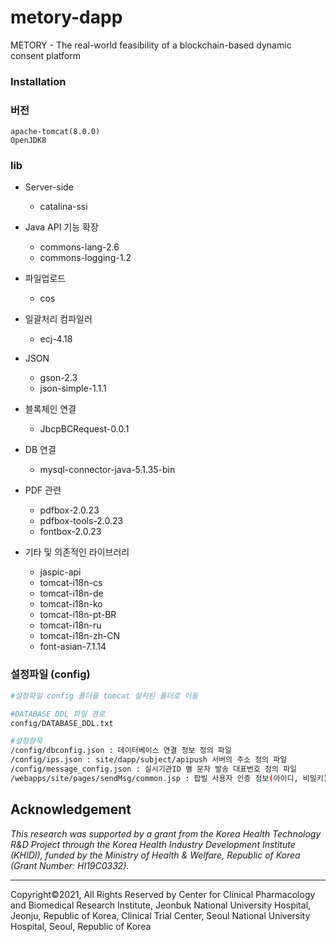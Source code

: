 # metory-dapp

METORY - The real-world feasibility of a blockchain-based dynamic consent platform 



### Installation 

### 버전

```
apache-tomcat(8.0.0)
OpenJDK8
```



### lib

- Server-side

  - catalina-ssi

- Java API 기능 확장

  - commons-lang-2.6
  - commons-logging-1.2

- 파일업로드

  - cos

- 일괄처리 컴파일러

  - ecj-4.18

- JSON

  - gson-2.3
  - json-simple-1.1.1

- 블록체인 연결

  - JbcpBCRequest-0.0.1

- DB 연결

  - mysql-connector-java-5.1.35-bin

- PDF 관련

  - pdfbox-2.0.23
  - pdfbox-tools-2.0.23
  - fontbox-2.0.23

- 기타 및 의존적인 라이브러리

  - jaspic-api
  - tomcat-i18n-cs
  - tomcat-i18n-de
  - tomcat-i18n-ko
  - tomcat-i18n-pt-BR
  - tomcat-i18n-ru
  - tomcat-i18n-zh-CN
  - font-asian-7.1.14

  

### 설정파일 (config)

```bash
#설정파일 config 폴더를 tomcat 설치된 폴더로 이동

#DATABASE DDL 파일 경로 
config/DATABASE_DDL.txt

#설정항목
/config/dbconfig.json : 데이터베이스 연결 정보 정의 파일
/config/ips.json : site/dapp/subject/apipush 서버의 주소 정의 파일
/config/message_config.json : 실시기관ID 별 문자 발송 대표번호 정의 파일
/webapps/site/pages/sendMsg/common.jsp : 팝빌 사용자 인증 정보(아이디, 비밀키)
```




## Acknowledgement

*This research was supported by a grant from the Korea Health Technology R&D Project through the Korea Health Industry Development Institute (KHIDI), funded by the Ministry of  Health & Welfare, Republic of Korea (Grant Number: HI19C0332).*

---

Copyright©2021, All Rights Reserved by Center for Clinical Pharmacology and Biomedical Research Institute, Jeonbuk National University Hospital, Jeonju, Republic of Korea,  Clinical Trial Center, Seoul National University Hospital, Seoul, Republic of Korea

